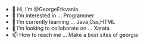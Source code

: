 - 👋 Hi, I’m @GeorgeErkvania
- 👀 I’m interested in ... Programmer
- 🌱 I’m currently learning ... Java,Css,HTML
- 💞️ I’m looking to collaborate on ... Xarata
- 📫 How to reach me ... Make a best sites of georgia

<!---
GeorgeErkvania/GeorgeErkvania is a ✨ special ✨ repository because its `README.md` (this file) appears on your GitHub profile.
You can click the Preview link to take a look at your changes.
--->
